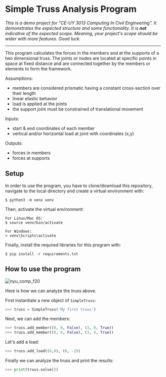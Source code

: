 # Simple Truss Analysis Program

*This is a demo project for "CE-UY 3013 Computing In Civil Engineering". It*
*demonstrates the expected structure and some functionality. It is* ***not***
*indicative of the expected scope. Meaning, your project's scope should be*
*wider with more features. Good luck.*

---

This program calculates the forces in the members and at the supports of a two
dimensional truss. The joints or nodes are located at specific points in space
at fixed distance and are connected together by the members or elements to form
the framework.

Assumptions:
* members are considered prismatic having a constant cross-section over their length
* linear elastic behavior
* load is applied at the joints
* the support joint must be constrained of translational movement

Inputs:
* start & end coordinates of each member
* vertical and/or horizontal load at joint with coordinates (x,y)

Outputs:
* forces in members
* forces at supports


## Setup

In order to use the program, you have to clone/download this repository,
navigate to the local directory and create a virtual environment with:

```
$ python3 -m venv venv
```

Then, activate the virtual environment:

```
For Linux/Mac OS:
$ source venv/bin/activate

For Windows:
> venv\Scripts\activate
```

Finally, install the required libraries for this program with:

```
$ pip install -r requirements.txt
```


## How to use the program

<img src="https://storage.googleapis.com/nm-static/computing_maloof2_20200927.png" alt="nyu_comp_f20" style="max-height:100px">

Here is how we can analyze the truss above.

First instantiate a new object of ``SimpleTruss``:

```python
>>> truss = SimpleTruss('My first truss')
```

Next, we can add the members:

```python
>>> truss.add_member((0, 0, False), (3, 0, True))
>>> truss.add_member((0, 0, False), (3, 4, True))
```

Let's add a load:

```python
>>> truss.add_load((0,0), (0, -2))
```

Finally we can analyze the truss and print the results:

```python
>>> print(truss.solve())
```
